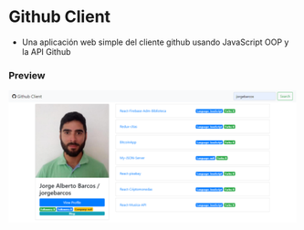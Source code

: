 # Github Client

- Una aplicación web simple del cliente github usando JavaScript OOP y la API Github

### Preview 
![GitHub App](https://github.com/jorgebarcos/Js-Github-Clon/blob/master/screencapture.png?raw=true)
